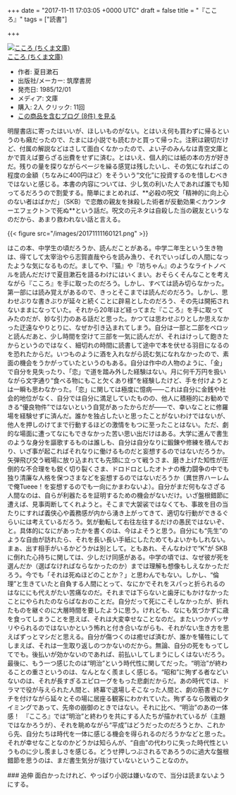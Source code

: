
+++
date = "2017-11-11 17:03:05 +0000 UTC"
draft = false
title = "『こころ』"
tags = ["読書"]

+++
<div class="hatena-asin-detail"><a href="http://www.amazon.co.jp/exec/obidos/ASIN/4480020152/bestylesnet-22/"><img src="https://images-fe.ssl-images-amazon.com/images/I/218613PP3RL._SL160_.jpg" class="hatena-asin-detail-image" alt="こころ (ちくま文庫)" title="こころ (ちくま文庫)"/></a><div class="hatena-asin-detail-info"><a href="http://www.amazon.co.jp/exec/obidos/ASIN/4480020152/bestylesnet-22/">こころ (ちくま文庫)</a><ul><li><span class="hatena-asin-detail-label">作者:</span> 夏目漱石</li><li><span class="hatena-asin-detail-label">出版社/メーカー:</span> 筑摩書房</li><li><span class="hatena-asin-detail-label">発売日:</span> 1985/12/01</li><li><span class="hatena-asin-detail-label">メディア:</span> 文庫</li><li><span class="hatena-asin-detail-label">購入</span>: 2人 <span class="hatena-asin-detail-label">クリック</span>: 11回</li><li><a href="http://d.hatena.ne.jp/asin/4480020152/bestylesnet-22" target="_blank">この商品を含むブログ (8件) を見る</a></li></ul></div><div class="hatena-asin-detail-foot"></div></div>明屋書店に寄ったはいいが、ほしいものがない。とはいえ何も買わずに帰るというのも癪だったので、たまには小説でも読むかと買って帰った。注釈は親切だけど、付属の解説などはさして面白くなかったので、よい子のみんなは青空文庫とかで買えば要らざる出費をせずに済む。とはいえ、個人的には紙の本の方が好きだ。残りの量を探りながらページを繰る感覚は残したいし、その気になればこの程度の金額（ちなみに400円ほど）をそういう“文化”に投資するのを惜しむべきではないと感じる。本書の内容については、少し気の利いた人であれば誰でも知ってるだろうので割愛する。簡単にまとめれば、**必殺の呪文「精神的に向上心のない者はばかだ」（SKB）で恋敵の親友を抹殺した術者が反動効果＜カウンターエフェクト＞で死ぬ**という話だ。呪文の元ネタは自殺した当の親友というなのだから、あまり救われない話と言える。

{{< figure src="/images/20171111160121.png"  >}}

はこの本、中学生の頃だろうか、読んだことがある。中学二年生という生き物は、得てして太宰治やら志賀直哉やらを読み漁り、それでいっぱしの人間になったような気になるものだ。ましてや、『猫』や『坊ちゃん』のようなライトノベルを読んだだけで夏目漱石を語るわけにはいくまい。おそらくそんなことを考えながら『こころ』を手に取ったのだろう。しかし、すべては読み切らなかった。第一部には読み覚えがあるので、きっとそこまでは読んだのだろう。しかし、思わせぶりな書きぶりが延々と続くことに辟易としたのだろう、その先は開拓されないままになっていた。それから20年ほど経ってまた『こころ』を手に取ってみたのだが、妙な引力のある話だと思った。かつては思わせぶりとしか思えなかった迂遠なやりとりに、なぜか引き込まれてしまう。自分は一部と二部をペロッと読んだあと、少し時間を空けて三部を一気に読んだが、それはけっして飽きたからというのではなく、細切れの時間に読書して途中で本を伏せる羽目になるのを恐れたからだ。いつものように酒を入れながら読む気になれなかったので、素面の機会をうかがっていたというのもある。自分は作中の人物のように、「金」で自分を見失ったり、「恋」で道を踏み外した経験はない。月に何千万円を扱いながら文字通り“食べる物にもこと欠くあり様”を経験したけど、手を付けようとは一瞬も思わなかった。「恋」に関しては極度に憶病――これは自分に金銭や社会的地位がなく、自分では自分に満足していたものの、他人に積極的にお勧めできる“優良物件”ではないという自覚があったからだが――で、幸いなことに修羅場を経験せずに済んだ。誰かを独占したいと思ったことがないわけではないが、他人を押しのけてまで行動するほどの激情をもつに至ったことはない。ただ、劇的な場面に遭ってなにもできなかった苦い思い出だけはある。大学に進んで書生のような身分を謳歌するものは誰しも、自分は自分なりに鍛錬や修練を積んでおり、いざ事が起こればそれなりに働けるものだと妄想するのではないだろうか。矢弾飛び交う戦場に放り込まれても先頭に立って戦うさま、磨き上げた知性が圧倒的な不合理をも鋭く切り裂くさま、ドロドロとしたオトナの権力闘争の中でも独り清廉な人格を保つさまなどを妄想するのではないだろうか（異世界ハーレムで俺Tueee！を妄想するのでも一向にかまわないよ）。自分がまだ何もなさざる人間なのは、自らが利器たるを証明するための機会がないだけ。いざ盤根錯節に遭えば、見事両断してくれようと。そこまで大袈裟ではなくても、事故を目の当たりにすれば義侠心や義務感が内から湧き上がってきて、適切な行動ができるぐらいには考えているだろう。気が動転して右往左往するだけの愚民ではないぞ、と。具体的になにがあったかを書くのは、今はよそうと思う。自分にも“先生”のような自由が訪れたら、それを長い長い手紙にしたためてもよいかもしれない。まぁ、出す相手がいるかどうかは別として。ともあれ、そんなわけで“K”が SKB に倒れた心持ちに関しては、少しだけ同感がある。中学の頃では、なぜ彼が死を選んだか（選ばなければならなかったのか）までは理解も想像もしえなかっただろう。今でも「それは死ぬほどのことか？」と思わんでもない。しかし、“倫理”と生きていたと自負する人間にとって、なにかでそれをスパっと折られるのはなににも代えがたい苦痛なのだ。それまでは下らないと歯牙にもかけなかったことにやられたのならばなおのことだ。自分だって死にこそしなかったが、折れたものを継ぐのに大層時間を要したように思う。けれども、なにも気づかずに歳を食ってしまうことを思えば、それは大変幸せなことなのだ。またいつかバッサリやられるのではないかという怖れと付き合いながらも、それがない生き方を思えばずっとマシだと思える。自分が傷つくのは癒せば済むが、誰かを犠牲にしてしまえば、それは一生取り返しのつかないのだから。無論、自分の死をもってしてでも。後払いが効かないのであれば、前払いしてしまうにしくはないだろう。最後に、もう一つ感じたのは“明治”という時代性に関してだった。“明治”が終わることの重さというのは、なんとなく羨ましく感じる。“昭和”に殉ずる者などいないのは、それが長すぎるエピローグをもった悲劇だからだ。あの時代では、ドラマで役が与えられた人間と、終幕で退場しそこなった人間と、劇の筋書きにケチを付けながら延々とその場に居座る観客にわかれていた。殉ずるなら敗戦のタイミングであって、先帝の崩御のときではない。それに比べ、“明治”のあの一体感！　『こころ』では“明治”と終わりを共にする人たちが描かれているが（主題ではなかろうが）、それを眺めながら“平成”はどうだったのだろうとか、これから先、自分たちは時代を一体に感じる機会を得られるのだろうかなどと思った。それが幸せなことなのかどうかは知らんが、“自由”の代わりに失った時代性というものに少し羨ましさを感じる。どうせ押しつぶされるであろうのに過大な盤根錯節を思うのは、まだ書生気分が抜けていないということなのか。

<div class="section">
    ### 追伸
    面白かったけれど、やっぱり小説は嫌いなので、当分は読まないようにする。

</div>

